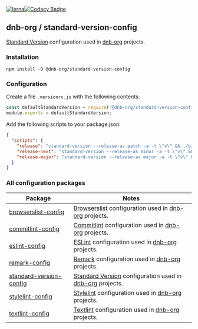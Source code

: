 [![lerna](https://img.shields.io/badge/maintained%20with-lerna-cc00ff.svg)](https://lerna.js.org/)[![Codacy Badge](https://app.codacy.com/project/badge/Grade/69b0aa568b6546b7a9316f25e57df752)](https://www.codacy.com/gh/dnb-org/standard-version-config/dashboard)

## dnb-org / standard-version-config

[Standard Version](https://github.com/conventional-changelog/standard-version) configuration used in [dnb-org](https://github.com/dnb-org) projects.

### Installation

```shell
npm install -D @dnb-org/standard-version-config
```

### Configuration

Create a file `.versionrc.js` with the following contents:

```javascript
const defaultStandardVersion = require('@dnb-org/standard-version-config');
module.exports = defaultStandardVersion;
```

Add the following scripts to your package.json:

```json
{
  "scripts": {
    "release": "standard-version --release-as patch -a -t \"v\" && ./bin/release-hook-postrelease.sh",
    "release-next": "standard-version --release-as minor -a -t \"v\" && ./bin/release-hook-postrelease.sh",
    "release-major": "standard-version --release-as major -a -t \"v\" && ./bin/release-hook-postrelease.sh"
  }
}
```

### All configuration packages

| Package | Notes |
|---|---|
| [browserslist-config](https://github.com/dnb-org/browserslist-config) | [Browserslist](https://github.com/browserslist/browserslist) configuration used in [dnb-org](https://github.com/dnb-org) projects. |
| [commitlint-config](https://github.com/dnb-org/commitlint-config) | [Commitlint](https://github.com/conventional-changelog/commitlint) configuration used in [dnb-org](https://github.com/dnb-org) projects. |
| [eslint-config](https://github.com/dnb-org/eslint-config) | [ESLint](https://github.com/eslint/eslint) configuration used in [dnb-org](https://github.com/dnb-org) projects. |
| [remark-config](https://github.com/dnb-org/remark-config) | [Remark](https://github.com/remarkjs/remark-lint) configuration used in [dnb-org](https://github.com/dnb-org) projects. |
| [standard-version-config](https://github.com/dnb-org/standard-version-config) | [Standard Version](https://github.com/conventional-changelog/standard-version) configuration used in [dnb-org](https://github.com/dnb-org) projects. |
| [stylelint-config](https://github.com/dnb-org/stylelint-config) | [Stylelint](https://github.com/stylelint/stylelint) configuration used in [dnb-org](https://github.com/dnb-org) projects. |
| [textlint-config](https://github.com/dnb-org/textlint-config) | [Textlint](https://github.com/textlint/textlint) configuration used in [dnb-org](https://github.com/dnb-org) projects. |
